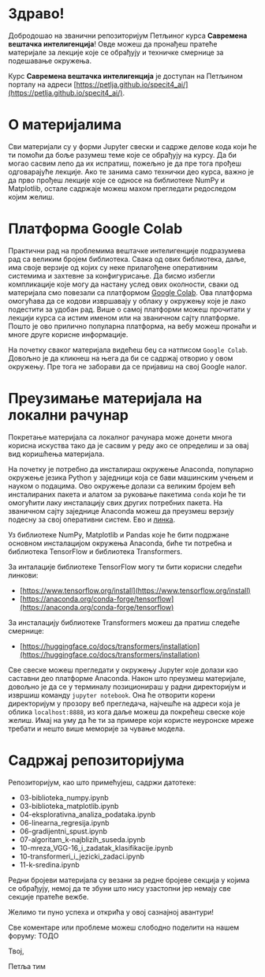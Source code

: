 Здраво! 
=========


Добродошао на званични репозиторијум Петљиног курса **Савремена вештачка интелигенција**!
Овде можеш да пронађеш пратеће материјале за лекције које се обрађују и техничке смернице за подешавање окружења. 

Курс **Савремена вештачка интелигенција** је доступан на Петљином порталу на адреси [https://petlja.github.io/specit4_ai/](https://petlja.github.io/specit4_ai/). 


О материјалима
=================
Сви материјали су у форми Jupyter свески и садрже делове кода који ће ти помоћи да боље разумеш теме које се 
обрађују на курсу. Да би могао сасвим лепо да их испратиш, пожељно је да пре тога прођеш одговарајуће лекције. 
Ако те занима само технички део курса, важно је да прво прођеш лекције које се односе на библиотеке NumPy и Matplotlib, остале садржаје можеш махом прегледати редоследом којим желиш. 



Платформа Google Colab 
========================

Практични рад на проблемима вештачке интелигенције подразумева рад са великим бројем библиотека. Свака од ових библиотека, даље, има своје верзије од којих су неке прилагођене оперативним системима и захтевне за конфигурисање. Да бисмо избегли компликације које могу да настану услед ових околности, сваки од материјала смо повезали са платформом [Google Colab](https://research.google.com/colaboratory/). Ова платформа омогућава да се кодови извршавају у облаку у окружењу које је лако подестити за удобан рад. Више о самој платформи можеш прочитати у лекцији курса са истим именом или на званичном сајту платформе. Пошто је ово прилично популарна платформа, на вебу можеш пронаћи и многе друге корисне информације. 

На почетку сваког материјала видећеш беџ са натписом `Google Colab`. Довољно је да кликнеш на њега да би се садржај отворио у овом окружењу. Пре тога не заборави да се пријавиш на свој Google налог. 


Преузимање материјала на локални рачунар 
===========================================

Покретање материјала са локалног рачунара може донети многа корисна искуства тако да је сасвим у реду ако се определиш и за овај вид коришћења материјала. 

На почетку је потребно да инсталираш окружење Anaconda, популарно окружење језика Python у заједници која се бави машинским учењем и науком о подацима. Ово окружење долази са великим бројем већ инсталираних пакета и алатом за руковање пакетима `conda` који ће ти омогућити лаку инсталацију свих других потребних пакета. На званичном сајту заједнице Anaconda можеш да преузмеш верзију подесну за свој оперативни систем. Ево и [линка](https://www.anaconda.com/download). 

Уз библиотеке NumPy, Matplotlib и Pandas које ће бити подржане основном инсталацијом окружења Anaconda, биће ти потребна и библиотека TensorFlow и библиотека Transformers. 

За инталације библиотеке TensorFlow могу ти бити корисни следећи линкови:
- [https://www.tensorflow.org/install](https://www.tensorflow.org/install)
- [https://anaconda.org/conda-forge/tensorflow](https://anaconda.org/conda-forge/tensorflow)

За инсталацију библиотеке Transformers можеш да пратиш следеће смернице:
- [https://huggingface.co/docs/transformers/installation](https://huggingface.co/docs/transformers/installation)


Све свеске можеш прегледати у окружењу Jupyter које долази као саставни део платформе Anaconda. Након што преузмеш материјале, довољно је да се у терминалу позиционираш у радни директоријум и извршиш команду `jupyter notebook`. Она ће отворити корени директоријум у прозору веб прегледача, најчешће на адреси која је облика `localhost:8888`, из кога даље можеш да покрећеш свеске које желиш. Имај на уму да ће ти за примере који користе неуронске мреже требати и нешто више меморије за чување модела.

Садржај репозиторијума
===============

Репозиторијум, као што примећујеш, садржи датотеке:
- 03-biblioteka_numpy.ipynb
- 03-biblioteka_matplotlib.ipynb
- 04-eksplorativna_analiza_podataka.ipynb
- 06-linearna_regresija.ipynb
- 06-gradijentni_spust.ipynb
- 07-algoritam_k-najblizih_suseda.ipynb
- 10-mreza_VGG-16_i_zadatak_klasifikacije.ipynb
- 10-transformeri_i_jezicki_zadaci.ipynb
- 11-k-sredina.ipynb

Редни бројеви материјала су везани за редне бројеве секција у којима се обрађују, немој да те збуни што нису узастопни јер немају све секције пратеће вежбе. 


Желимо ти пуно успеха и открића у овој сазнајној авантури!

Све коментаре или проблеме можеш слободно поделити на нашем форуму: ТОДО


Твој,

Петља тим
